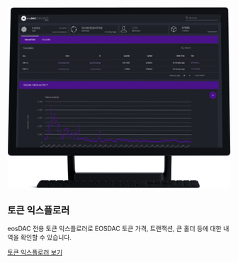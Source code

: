 ![토큰 익스플로러](/assets/tools/token-explorer.png)

토큰 익스플로러
---

eosDAC 전용 토큰 익스플로러로 EOSDAC 토큰 가격, 트랜잭션, 큰 홀더 등에 대한 내역을 확인할 수 있습니다.

[토큰 익스플로러 보기](https://explorer.eosdac.io)